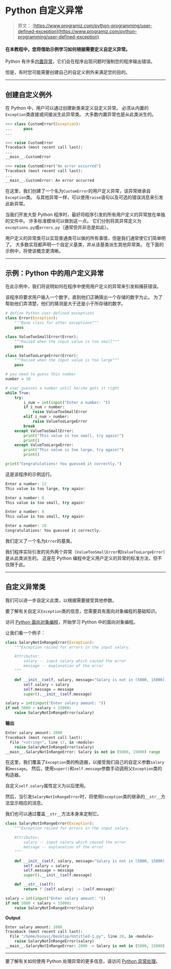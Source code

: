 # Python 自定义异常

> 原文： [https://www.programiz.com/python-programming/user-defined-exception](https://www.programiz.com/python-programming/user-defined-exception)

#### 在本教程中，您将借助示例学习如何根据需要定义自定义异常。

Python 有许多[内置异常](/python-programming/exceptions)，它们会在程序出现问题时强制您的程序输出错误。

但是，有时您可能需要创建自己的自定义例外来满足您的目的。

* * *

## 创建自定义例外

在 Python 中，用户可以通过创建新类来定义自定义异常。 必须从内置的`Exception`类直接或间接派生此异常类。 大多数内置异常也是从此类派生的。

```py
>>> class CustomError(Exception):
...     pass
...

>>> raise CustomError
Traceback (most recent call last):
...
__main__.CustomError

>>> raise CustomError("An error occurred")
Traceback (most recent call last):
...
__main__.CustomError: An error occurred
```

在这里，我们创建了一个名为`CustomError`的用户定义异常，该异常继承自`Exception`类。 与其他异常一样，可以使用`raise`语句以及可选的错误消息来引发此新异常。

当我们开发大型 Python 程序时，最好将程序引发的所有用户定义的异常放在单独的文件中。 许多标准模块可以做到这一点。 它们分别将其异常定义为`exceptions.py`或`errors.py`（通常但并非总是如此）。

用户定义的异常类可以实现普通类可以做的所有事情，但是我们通常使它们简单明了。 大多数实现都声明一个自定义基类，并从该基类派生其他异常类。 在下面的示例中，将使该概念更清晰。

* * *

## 示例：Python 中的用户定义异常

在此示例中，我们将说明如何在程序中使用用户定义的异常来引发和捕获错误。

该程序将要求用户输入一个数字，直到他们正确猜出一个存储的数字为止。 为了帮助他们弄清楚，他们的猜测是大于还是小于所存储的数字。

```py
# define Python user-defined exceptions
class Error(Exception):
    """Base class for other exceptions"""
    pass

class ValueTooSmallError(Error):
    """Raised when the input value is too small"""
    pass

class ValueTooLargeError(Error):
    """Raised when the input value is too large"""
    pass

# you need to guess this number
number = 10

# user guesses a number until he/she gets it right
while True:
    try:
        i_num = int(input("Enter a number: "))
        if i_num < number:
            raise ValueTooSmallError
        elif i_num > number:
            raise ValueTooLargeError
        break
    except ValueTooSmallError:
        print("This value is too small, try again!")
        print()
    except ValueTooLargeError:
        print("This value is too large, try again!")
        print()

print("Congratulations! You guessed it correctly.")
```

这是该程序的示例运行。

```py
Enter a number: 12
This value is too large, try again!

Enter a number: 0
This value is too small, try again!

Enter a number: 8
This value is too small, try again!

Enter a number: 10
Congratulations! You guessed it correctly.
```

我们定义了一个名为`Error`的基类。

我们程序实际引发的另外两个异常（`ValueTooSmallError`和`ValueTooLargeError`）是从此类派生的。 这是在 Python 编程中定义用户定义的异常的标准方法，但不仅限于此。

* * *

## 自定义异常类

我们可以进一步自定义此类，以根据需要接受其他参数。

要了解有关自定义`Exception`类的信息，您需要具有面向对象编程的基础知识。

访问 [Python 面向对象编程](/python-programming/object-oriented-programming)，开始学习 Python 中的面向对象编程。

让我们看一个例子：

```py
class SalaryNotInRangeError(Exception):
    """Exception raised for errors in the input salary.

    Attributes:
        salary -- input salary which caused the error
        message -- explanation of the error
    """

    def __init__(self, salary, message="Salary is not in (5000, 15000) range"):
        self.salary = salary
        self.message = message
        super().__init__(self.message)

salary = int(input("Enter salary amount: "))
if not 5000 < salary < 15000:
    raise SalaryNotInRangeError(salary)
```

**输出**

```py
Enter salary amount: 2000
Traceback (most recent call last):
  File "<string>", line 17, in <module>
    raise SalaryNotInRangeError(salary)
__main__.SalaryNotInRangeError: Salary is not in (5000, 15000) range
```

在这里，我们覆盖了`Exception`类的构造器，以接受我们自己的自定义参数`salary`和`message`。 然后，使用`super()`和`self.message`参数手动调用父`Exception`类的构造器。

自定义`self.salary`属性定义为以后使用。

然后，当引发`SalaryNotInRangeError`时，将使用`Exception`类的继承的`__str__`方法显示相应的消息。

我们也可以通过覆盖`__str__`方法本身来定制它。

```py
class SalaryNotInRangeError(Exception):
    """Exception raised for errors in the input salary.

    Attributes:
        salary -- input salary which caused the error
        message -- explanation of the error
    """

    def __init__(self, salary, message="Salary is not in (5000, 15000) range"):
        self.salary = salary
        self.message = message
        super().__init__(self.message)

    def __str__(self):
        return f'{self.salary} -> {self.message}'

salary = int(input("Enter salary amount: "))
if not 5000 < salary < 15000:
    raise SalaryNotInRangeError(salary)
```

**Output**

```py
Enter salary amount: 2000
Traceback (most recent call last):
  File "/home/bsoyuj/Desktop/Untitled-1.py", line 20, in <module>
    raise SalaryNotInRangeError(salary)
__main__.SalaryNotInRangeError: 2000 -> Salary is not in (5000, 15000) range
```

* * *

要了解有关如何使用 Python 处理异常的更多信息，请访问 [Python 异常处理](/python-programming/exception-handling)。